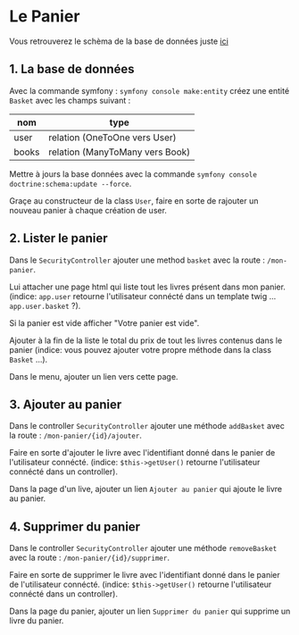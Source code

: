 # Le Panier

Vous retrouverez le schèma de la base de données juste
[ici](../doc/UML%20Projet%20Book%20Sell.png)

## 1. La base de données

Avec la commande symfony : `symfony console make:entity` créez une entité
`Basket` avec les champs suivant :

| nom   | type                            |
| ----- | ------------------------------- |
| user  | relation (OneToOne vers User)   |
| books | relation (ManyToMany vers Book) |

Mettre à jours la base données avec la commande `symfony console doctrine:schema:update --force`.

Graçe au constructeur de la class `User`, faire en sorte de rajouter un nouveau
panier à chaque création de user.

## 2. Lister le panier

Dans le `SecurityController` ajouter une method `basket` avec la route :
`/mon-panier`.

Lui attacher une page html qui liste tout les livres présent dans mon panier.
(indice: `app.user` retourne l'utilisateur connécté dans un template twig ... `app.user.basket` ?).

Si la panier est vide afficher "Votre panier est vide".

Ajouter à la fin de la liste le total du prix de tout les livres contenus
dans le panier (indice: vous pouvez ajouter votre propre méthode dans la class `Basket` ...).

Dans le menu, ajouter un lien vers cette page.

## 3. Ajouter au panier

Dans le controller `SecurityController` ajouter une méthode `addBasket` avec la route :
`/mon-panier/{id}/ajouter`.

Faire en sorte d'ajouter le livre avec l'identifiant donné dans le panier
de l'utilisateur connécté. (indice: `$this->getUser()` retourne l'utilisateur
connécté dans un controller).

Dans la page d'un live, ajouter un lien `Ajouter au panier` qui ajoute le livre
au panier.

## 4. Supprimer du panier

Dans le controller `SecurityController` ajouter une méthode `removeBasket` avec la route :
`/mon-panier/{id}/supprimer`.

Faire en sorte de supprimer le livre avec l'identifiant donné dans le panier
de l'utilisateur connécté. (indice: `$this->getUser()` retourne l'utilisateur
connécté dans un controller).

Dans la page du panier, ajouter un lien `Supprimer du panier` qui supprime un livre
du panier.
